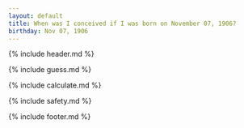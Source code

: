 ```yaml
---
layout: default
title: When was I conceived if I was born on November 07, 1906?
birthday: Nov 07, 1906
---
```


{% include header.md %}

{% include guess.md %}

{% include calculate.md %}

{% include safety.md %}

{% include footer.md %}



